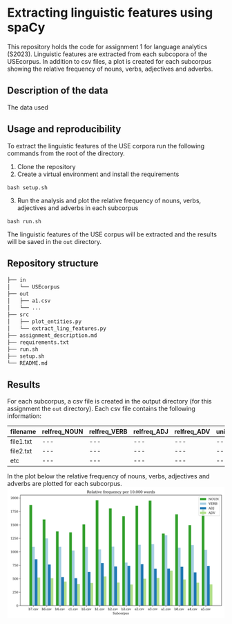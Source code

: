 # Extracting linguistic features using spaCy
This repository holds the code for assignment 1 for language analytics (S2023). Linguistic features are extracted from each subcopora of the USEcorpus. In addition to csv files, a plot is created for each subcorpus showing the relative frequency of nouns, verbs, adjectives and adverbs.

## Description of the data
The data used 

## Usage and reproducibility
To extract the linguistic features of the USE corpora run the following commands from the root of the directory.

1. Clone the repository
2. Create a virtual environment and install the requirements
```
bash setup.sh
```
3. Run the analysis and plot the relative frequency of nouns, verbs, adjectives and adverbs in each subcorpus
```
bash run.sh
```

The linguistic features of the USE corpus will be extracted and the results will be saved in the `out` directory.

## Repository structure
```
├── in                                
│   └── USEcorpus
├── out                                 
│   ├── a1.csv
│   └── ...
├── src
│   ├── plot_entities.py
│   └── extract_ling_features.py            
├── assignment_description.md
├── requirements.txt       
├── run.sh
├── setup.sh      
└── README.md                           
```


## Results
For each subcorpus, a csv file is created in the output directory (for this assignment the `out` directory). Each csv file contains the following information:

filename|relfreq_NOUN|relfreq_VERB|relfreq_ADJ|relfreq_ADV|unique_PERSON|unique_LOC|unique_ORG
|---|---|---|---|---|---|---|---|
|file1.txt|---|---|---|---|---|---|---|
|file2.txt|---|---|---|---|---|---|---|
|etc|---|---|---|---|---|---|---|


In the plot below the relative frequency of nouns, verbs, adjectives and adverbs are plotted for each subcorpus.
![rel freq plot](out/entities.png)